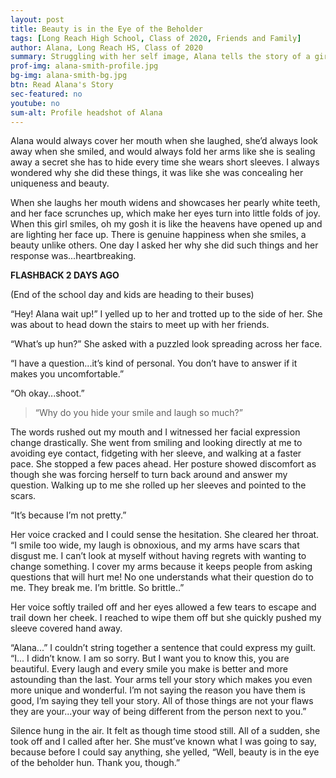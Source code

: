 ```yaml
---
layout: post
title: Beauty is in the Eye of the Beholder
tags: [Long Reach High School, Class of 2020, Friends and Family] 
author: Alana, Long Reach HS, Class of 2020
summary: Struggling with her self image, Alana tells the story of a girl whose body displays the struggles of her past and present.
prof-img: alana-smith-profile.jpg
bg-img: alana-smith-bg.jpg
btn: Read Alana's Story
sec-featured: no
youtube: no
sum-alt: Profile headshot of Alana
---
```


<p>Alana would always cover her mouth when she laughed, she’d always look away when she smiled, and would always fold her arms like she is sealing away a secret she has to hide every time she wears short sleeves. I always wondered why she did these things, it was like she was concealing her uniqueness and beauty. </p>

<p>When she laughs her mouth widens and showcases her pearly white teeth, and her face scrunches up, which make her eyes turn into little folds of joy. When this girl smiles, oh my gosh it is like the heavens have opened up and are lighting her face up. There is genuine happiness when she smiles, a beauty unlike others. One day I asked her why she did such things and her response was...heartbreaking.</p>

<p><strong>FLASHBACK 2 DAYS AGO</strong></p>

<p>(End of the school day and kids are heading to their buses)</p>

<p>“Hey! Alana wait up!” I yelled up to her and trotted up to the side of her. She was about to head down the stairs to meet up with her friends.</p>

<p>“What’s up hun?” She asked with a puzzled look spreading across her face.</p>

<p>“I have a question...it’s kind of personal. You don’t have to answer if it makes you uncomfortable.”</p>

<p>“Oh okay...shoot.” </p>

>“Why do you hide your smile and laugh so much?”

<p>The words rushed out my mouth and I witnessed her facial expression change drastically. She went from smiling and looking directly at me to avoiding eye contact, fidgeting with her sleeve, and walking at a faster pace. She stopped a few paces ahead. Her posture showed discomfort as though she was forcing herself to turn back around and answer my question. Walking up to me she rolled up her sleeves and pointed to the scars.</p>

<p>“It’s because I’m not pretty.” </p>

<p>Her voice cracked and I could sense the hesitation. She cleared her throat. “I smile too wide, my laugh is obnoxious, and my arms have scars that disgust me. I can’t look at myself without having regrets with wanting to change something. I cover my arms because it keeps people from asking questions that will hurt me! No one understands what their question do to me. They break me. I’m brittle. So brittle..” </p>

<p>Her voice softly trailed off and her eyes allowed a few tears to escape and trail down her cheek. I reached to wipe them off but she quickly pushed my sleeve covered hand away. </p>

<p>“Alana...” I couldn’t string together a sentence that could express my guilt. “I... I didn’t know. I am so sorry. But I want you to know this, you are beautiful. Every laugh and every smile you make is better and more astounding than the last. Your arms tell your story which makes you even more unique and wonderful. I’m not saying the reason you have them is good, I’m saying they tell your story. All of those things are not your flaws they are your...your way of being different from the person next to you.” </p>

<p>Silence hung in the air. It felt as though time stood still. All of a sudden, she took off and I called after her. She must’ve known what I was going to say, because before I could say anything, she yelled, “Well, beauty is in the eye of the beholder hun. Thank you, though.” </p>
